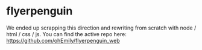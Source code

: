 flyerpenguin
============

We ended up scrapping this direction and rewriting from scratch with node / html / css / js. You can find the active repo here: https://github.com/ohEmily/flyerpenguin_web
